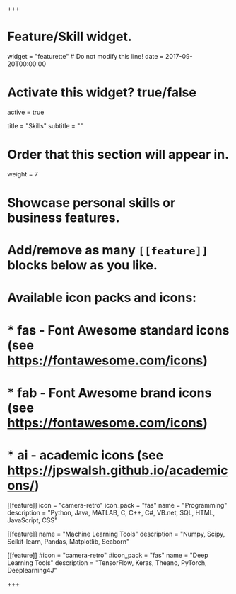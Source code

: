 +++
# Feature/Skill widget.
widget = "featurette"  # Do not modify this line!
date = 2017-09-20T00:00:00

# Activate this widget? true/false
active = true

title = "Skills"
subtitle = ""

# Order that this section will appear in.
weight = 7

# Showcase personal skills or business features.
# 
# Add/remove as many `[[feature]]` blocks below as you like.
# 
# Available icon packs and icons:
# * fas - Font Awesome standard icons (see https://fontawesome.com/icons)
# * fab - Font Awesome brand icons (see https://fontawesome.com/icons)
# * ai - academic icons (see https://jpswalsh.github.io/academicons/)

[[feature]]
  icon = "camera-retro"
  icon_pack = "fas"
  name = "Programming"
  description = "Python, Java, MATLAB, C, C++, C#, VB.net, SQL, HTML, JavaScript, CSS"
  
[[feature]]
  name = "Machine Learning Tools"
  description = "Numpy, Scipy, Scikit-learn, Pandas, Matplotlib, Seaborn"  
  
[[feature]]
  #icon = "camera-retro"
  #icon_pack = "fas"
  name = "Deep Learning Tools"
  description = "TensorFlow, Keras, Theano, PyTorch, Deeplearning4J"

+++
